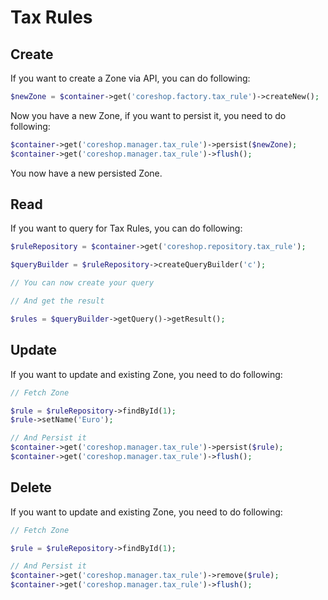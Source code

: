 # Tax Rules

## Create
If you want to create a Zone via API, you can do following:

```php
$newZone = $container->get('coreshop.factory.tax_rule')->createNew();
```

Now you have a new Zone, if you want to persist it, you need to do following:

```php
$container->get('coreshop.manager.tax_rule')->persist($newZone);
$container->get('coreshop.manager.tax_rule')->flush();
```

You now have a new persisted Zone.

## Read

If you want to query for Tax Rules, you can do following:

```php
$ruleRepository = $container->get('coreshop.repository.tax_rule');

$queryBuilder = $ruleRepository->createQueryBuilder('c');

// You can now create your query

// And get the result

$rules = $queryBuilder->getQuery()->getResult();

```

## Update

If you want to update and existing Zone, you need to do following:

```php
// Fetch Zone

$rule = $ruleRepository->findById(1);
$rule->setName('Euro');

// And Persist it
$container->get('coreshop.manager.tax_rule')->persist($rule);
$container->get('coreshop.manager.tax_rule')->flush();
```

## Delete
If you want to update and existing Zone, you need to do following:

```php
// Fetch Zone

$rule = $ruleRepository->findById(1);

// And Persist it
$container->get('coreshop.manager.tax_rule')->remove($rule);
$container->get('coreshop.manager.tax_rule')->flush();
```
